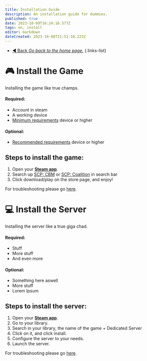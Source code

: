 ```yaml
---
title: Installation Guide
description: An installation guide for dummies.
published: true
date: 2023-10-09T16:24:16.577Z
tags: en, install
editor: markdown
dateCreated: 2023-10-08T21:51:10.223Z
---
```


- [:arrow_backward: Back *Go back to the home page.*](/en/home)
{.links-list}
# :video_game: Install the Game
Installing the game like true champs.
#### **Required**:
- Account in steam
- A working device
- [Minimum requirements](/en/install/requirements) device or higher

#### **Optional**:
- [Recommended requirements](/en/install/requirements) device or higher

## Steps to install the game:
1. Open your [**Steam app**](https://store.steampowered.com/about/).
2. Search up [SCP: CBM](https://store.steampowered.com/app/1782380/SCP_Containment_Breach_Multiplayer/) or [SCP: Coalition](https://wiki.scpcbm.com) in search bar
3. Click download/play on the store page, and enjoy!

For troubleshooting please go [here](/en/home).

# :computer: Install the Server
Installing the server like a true giga chad.
#### **Required**:
- Stuff
- More stuff
- And even more
#### **Optional**:
- Something here aswell
- More stuff
- Lorem Ipsum

## Steps to install the server:
1. Open your [**Steam app**](https://store.steampowered.com/about/).
2. Go to your library.
3. Search in your library, the name of the game + Dedicated Server
4. Click on it, and click install.
5. Configure the server to your needs.
6. Launch the server.

For troubleshooting please go [here](/en/home).